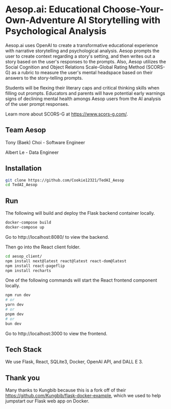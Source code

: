 # Aesop.ai: Educational Choose-Your-Own-Adventure AI Storytelling with Psychological Analysis

Aesop.ai uses OpenAI to create a transformative educational experience with narrative storytelling and psychological analysis. Aesop prompts the user to create context regarding a story's setting, and then writes out a story based on the user's responses to the prompts. Also, Aesop utilizes the Social Cognition and Object Relations Scale-Global Rating Method (SCORS-G) as a rubric to measure the user's mental headspace based on their answers to the story-telling prompts.

Students will be flexing their literary caps and critical thinking skills when filling out prompts. Educators and parents will have potential early warnings signs of declining mental health amongs Aesop users from the AI analysis of the user prompt responses.

Learn more about SCORS-G at https://www.scors-g.com/.

## Team Aesop

Tony (Baek) Choi - Software Engineer

Albert Le - Data Engineer

## Installation

```bash
git clone https://github.com/Cookie12321/TedAI_Aesop
cd TedAI_Aesop
```

## Run

The following will build and deploy the Flask backend container locally.

```bash
docker-compose build
docker-compose up
```

Go to http://localhost:8080/ to view the backend.

Then go into the React client folder.

```bash
cd aesop_client/
npm install next@latest react@latest react-dom@latest
npm install react-pageflip
npm install recharts
```

One of the following commands will start the React frontend component locally.

```bash
npm run dev
# or
yarn dev
# or
pnpm dev
# or
bun dev
```

Go to http://localhost:3000 to view the frontend.

## Tech Stack

We use Flask, React, SQLite3, Docker, OpenAI API, and DALL E 3.

## Thank you

Many thanks to Kungbib because this is a fork off of their https://github.com/Kungbib/flask-docker-example, which we used to help jumpstart our Flask web app on Docker.
